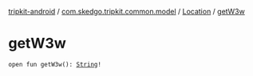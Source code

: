 [tripkit-android](../../index.md) / [com.skedgo.tripkit.common.model](../index.md) / [Location](index.md) / [getW3w](./get-w3w.md)

# getW3w

`open fun getW3w(): `[`String`](https://kotlinlang.org/api/latest/jvm/stdlib/kotlin/-string/index.html)`!`